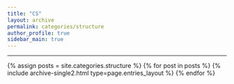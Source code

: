 ```yaml
---
title: "CS"
layout: archive
permalink: categories/structure
author_profile: true
sidebar_main: true
---
```


<!-- 공백이 포함되어 있는 카테고리 이름의 경우 site.categories['a b c'] 이런식으로! -->

***

{% assign posts = site.categories.structure %}
{% for post in posts %} {% include archive-single2.html type=page.entries_layout %} {% endfor %}
